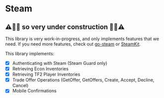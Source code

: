 ﻿# Steam

## ⚠️🚧🚧 so very under construction 🚧🚧⚠️

This library is very work-in-progress, and only implements features that we need. If you need more features, check out [go-steam](https://github.com/Philipp15b/go-steam) or [SteamKit](https://github.com/SteamRE/SteamKit).

This library implements:

- [x] Authenticating with Steam (Steam Guard only)
- [x] Retrieving Econ Inventories
- [x] Retrieving TF2 Player Inventories
- [x] Trade Offer Operations (GetOffer, GetOffers, Create, Accept, Decline, Cancel)
- [x] Mobile Confirmations
